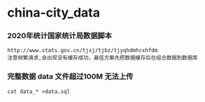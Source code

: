 # china-city_data
### 2020年统计国家统计局数据脚本
```
http://www.stats.gov.cn/tjsj/tjbz/tjyqhdmhcxhfdm
注意频繁请求,会出现没有缓存成功，最佳方案先把数据缓存后在组合数据到数据库

```
### 完整数据 data 文件超过100M 无法上传
```
cat data_* >data.sql
```